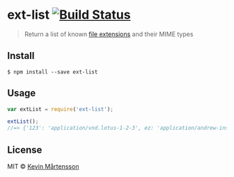 # ext-list [![Build Status](http://img.shields.io/travis/kevva/ext-list.svg?style=flat)](https://travis-ci.org/kevva/ext-list)

> Return a list of known [file extensions](http://svn.apache.org/repos/asf/httpd/httpd/trunk/docs/conf/mime.types) and their MIME types


## Install

```
$ npm install --save ext-list
```


## Usage

```js
var extList = require('ext-list');

extList();
//=> {'123': 'application/vnd.lotus-1-2-3', ez: 'application/andrew-inset', aw: 'application/applixware', ...}
```


## License

MIT © [Kevin Mårtensson](https://github.com/kevva)
